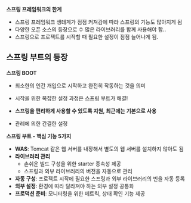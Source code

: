 **스프링 프레임워크의 한계**

- 스프링 프레임워크 생테계가 점점 커져감에 따라 스프링의 기능도 많아지게 됨
- 다양한 오픈 소스의 등장으로 수 많은 라이브러리를 함께 사용해야 함..
- 스프링으로 프로젝트를 시작할 때 필요한 설정이 점점 늘어나게 됨.



## 스프링 부트의 등장

**스프링 BOOT**

- 최소한의 인간 개입으로 시작하고 완전히 작동하는 것을 의미
- 시작을 위한 복잡한 설정 과정은 스프링 부트가 해결!

- **스프링을 편리하게 사용할 수 있도록 지원, 최근에는 기본으로 사용**
- 관례에 의한 간결한 설정



**스프링 부트 - 핵심 기능 5가지**

- **WAS**: Tomcat 같은 웹 서버를 내장해서 별도의 웹 서버를 설치하지 않아도 됨
- **라이브러리 관리**
  - 손쉬운 빌드 구성을 위한 starter 종속성 제공
  - 스프링과 외부 라이브러리의 버전을 자동으로 관리
- **자동 구성**: 프로젝트 시작에 필요한 스프링과 외부 라이브러리의 빈을 자동 등록
- **외부 설정**: 환경에 따라 달라져야 하는 외부 설정 공통화
- **프로덕션 준비**: 모니터링을 위한 메트릭, 상태 확인 기능 제공